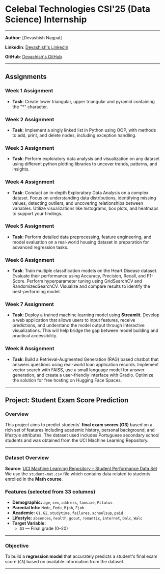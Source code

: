 # **Celebal Technologies CSI'25 (Data Science) Internship**

---

**Author**: [Devashish Nagpal]

**LinkedIn**: [Devashish's LinkedIn](https://www.linkedin.com/in/devashishnagpal)

**GitHub**: [Devashish's GitHub](https://github.com/DevashishXO)

---

## Assignments

### Week 1 Assignment
- **Task**: Create lower triangular, upper triangular and pyramid containing the "*" character.

### Week 2 Assignment
- **Task**: Implement a singly linked list in Python using OOP, with methods to add, print, and delete nodes, including exception handling.

### Week 3 Assignment
- **Task**: Perform exploratory data analysis and visualization on any dataset using different python plotting libraries to uncover trends, patterns, and insights.

### Week 4 Assignment
- **Task**: Conduct an in-depth Exploratory Data Analysis on a complex dataset. Focus on understanding data distributions, identifying missing values, detecting outliers, and uncovering relationships between variables. Utilize visualizations like histograms, box plots, and heatmaps to support your findings.

### Week 5 Assignment
- **Task**: Perform detailed data preprocessing, feature engineering, and model evaluation on a real-world housing dataset in preparation for advanced regression tasks. 

### Week 6 Assignment
- **Task**: Train multiple classification models on the Heart Disease dataset. Evaluate their performance using Accuracy, Precision, Recall, and F1-Score. Perform hyperparameter tuning using GridSearchCV and RandomizedSearchCV. Visualize and compare results to identify the best-performing model.

### Week 7 Assignment
- **Task**: Deploy a trained machine learning model using **Streamlit**. Develop a web application that allows users to input features, receive predictions, and understand the model output through interactive visualizations. This will help bridge the gap between model building and practical accessibility.

### Week 8 Assignment
- **Task**: Build a Retrieval-Augmented Generation (RAG) based chatbot that answers questions using real-world loan application records. Implement vector search with FAISS, use a small language model for answer generation, and create a user-friendly interface with Gradio. Optimize the solution for free hosting on Hugging Face Spaces.

---

## Project: Student Exam Score Prediction
### Overview
This project aims to predict students' **final exam scores (G3)** based on a rich set of features including academic history, personal background, and lifestyle attributes. The dataset used includes Portuguese secondary school students and was obtained from the UCI Machine Learning Repository.

---

### Dataset Overview
**Source:** [UCI Machine Learning Repository – Student Performance Data Set](https://archive.ics.uci.edu/ml/datasets/Student+Performance)
We use the `student-mat.csv` file which contains data related to students enrolled in the **Math course**.
### Features (selected from 33 columns)
- **Demographic:** `age`, `sex`, `address`, `famsize`, `Pstatus`
- **Parental Info:** `Medu`, `Fedu`, `Mjob`, `Fjob`
- **Academic:** `G1`, `G2`, `studytime`, `failures`, `schoolsup`, `paid`
- **Lifestyle:** `absences`, `health`, `goout`, `romantic`, `internet`, `Dalc`, `Walc`
- **Target Variable:** 
  - `G3` — Final grade (0–20)

---

### Objective
To build a **regression model** that accurately predicts a student's final exam score (`G3`) based on available information from the dataset.

---

